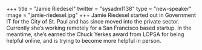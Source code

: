 +++
title = "Jamie Riedesel"
twitter = "sysadm1138"
type = "new-speaker"
image = "jamie-riedesel.jpg"
+++
Jamie Riedesel started out in Government IT for the City of St. Paul and has since moved into the private sector. Currently she’s working remotely for a San Francisco based startup. In the meantime, she’s earned the Chuck Yerkes award from LOPSA for being helpful online, and is trying to become more helpful in person.